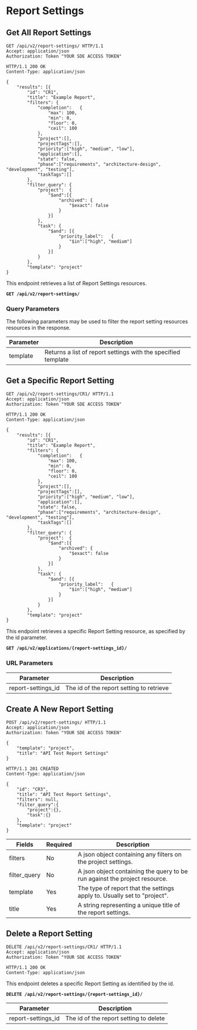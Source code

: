 # Report Settings

## Get All Report Settings

```http
GET /api/v2/report-settings/ HTTP/1.1
Accept: application/json
Authorization: Token "YOUR SDE ACCESS TOKEN"
```

```http
HTTP/1.1 200 OK
Content-Type: application/json

{
    "results": [{
        "id": "CR1",
        "title": "Example Report",
        "filters": {
            "completion":   {
                "max": 100,
                "min": 0,
                "floor": 0,
                "ceil": 100
            },
            "project":[],
            "projectTags":[],
            "priority":["high", "medium", "low"],
            "application":[],
            "state": false,
            "phase":["requirements", "architecture-design", "development", "testing"],
            "taskTags":[]
        },
        "filter_query": {
            "project":  {
                "$and":[{
                    "archived": {
                        "$exact": false
                    }
                }]
            },
            "task": {
                "$and": [{
                    "priority_label":   {
                        "$in":["high", "medium"]
                    }
                }]
            }
        },
        "template": "project"
}
```

This endpoint retrieves a list of Report Settings resources.

**`GET /api/v2/report-settings/`**

### Query Parameters

The following parameters may be used to filter the report setting resources resources in the response.

Parameter | Description
----------|-----------------------------
template  | Returns a list of report settings with the specified template










## Get a Specific Report Setting

```http
GET /api/v2/report-settings/CR1/ HTTP/1.1
Accept: application/json
Authorization: Token "YOUR SDE ACCESS TOKEN"
```

```http
HTTP/1.1 200 OK
Content-Type: application/json

{
    "results": [{
        "id": "CR1",
        "title": "Example Report",
        "filters": {
            "completion":   {
                "max": 100,
                "min": 0,
                "floor": 0,
                "ceil": 100
            },
            "project":[],
            "projectTags":[],
            "priority":["high", "medium", "low"],
            "application":[],
            "state": false,
            "phase":["requirements", "architecture-design", "development", "testing"],
            "taskTags":[]
        },
        "filter_query": {
            "project":  {
                "$and":[{
                    "archived": {
                        "$exact": false
                    }
                }]
            },
            "task": {
                "$and": [{
                    "priority_label":   {
                        "$in":["high", "medium"]
                    }
                }]
            }
        },
        "template": "project"
}
```

This endpoint retrieves a specific Report Setting resource, as specified by the id parameter.

**`GET /api/v2/applications/{report-settings_id}/`**

### URL Parameters

Parameter          | Description
-------------------| ---------------
report-settings_id | The id of the report setting to retrieve










## Create A New Report Setting

```http
POST /api/v2/report-settings/ HTTP/1.1
Accept: application/json
Authorization: Token "YOUR SDE ACCESS TOKEN"

{
    "template": "project",
    "title": "API Test Report Settings"
}
```

```http
HTTP/1.1 201 CREATED
Content-Type: application/json

{
    "id": "CR3",
    "title": "API Test Report Settings",
    "filters": null,
    "filter_query":{
        "project":{},
        "task":{}
    },
    "template": "project"
}
```

Fields        | Required | Description
--------------|----------|-------------
filters       | No       | A json object containing any filters on the project settings.
filter_query  | No       | A json object containing the query to be run against the project resource.
template      | Yes      | The type of report that the settings apply to.  Usually set to "project".
title         | Yes      | A string representing a unique title of the report settings.










## Delete a Report Setting

```http
DELETE /api/v2/report-settings/CR1/ HTTP/1.1
Accept: application/json
Authorization: Token "YOUR SDE ACCESS TOKEN"
```

```http
HTTP/1.1 200 OK
Content-Type: application/json
```

This endpoint deletes a specific Report Setting as identified by the id.

**`DELETE /api/v2/report-settings/{report-settings_id}/`**

Parameter          | Description
-------------------| ---------------
report-settings_id | The id of the report setting to delete

